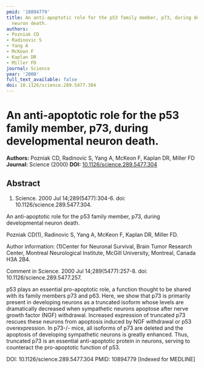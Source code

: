 ```yaml
---
pmid: '10894779'
title: An anti-apoptotic role for the p53 family member, p73, during developmental
  neuron death.
authors:
- Pozniak CD
- Radinovic S
- Yang A
- McKeon F
- Kaplan DR
- Miller FD
journal: Science
year: '2000'
full_text_available: false
doi: 10.1126/science.289.5477.304
---
```


# An anti-apoptotic role for the p53 family member, p73, during developmental neuron death.
**Authors:** Pozniak CD, Radinovic S, Yang A, McKeon F, Kaplan DR, Miller FD
**Journal:** Science (2000)
**DOI:** [10.1126/science.289.5477.304](https://doi.org/10.1126/science.289.5477.304)

## Abstract

1. Science. 2000 Jul 14;289(5477):304-6. doi: 10.1126/science.289.5477.304.

An anti-apoptotic role for the p53 family member, p73, during developmental 
neuron death.

Pozniak CD(1), Radinovic S, Yang A, McKeon F, Kaplan DR, Miller FD.

Author information:
(1)Center for Neuronal Survival, Brain Tumor Research Center, Montreal 
Neurological Institute, McGill University, Montreal, Canada H3A 2B4.

Comment in
    Science. 2000 Jul 14;289(5477):257-8. doi: 10.1126/science.289.5477.257.

p53 plays an essential pro-apoptotic role, a function thought to be shared with 
its family members p73 and p63. Here, we show that p73 is primarily present in 
developing neurons as a truncated isoform whose levels are dramatically 
decreased when sympathetic neurons apoptose after nerve growth factor (NGF) 
withdrawal. Increased expression of truncated p73 rescues these neurons from 
apoptosis induced by NGF withdrawal or p53 overexpression. In p73-/- mice, all 
isoforms of p73 are deleted and the apoptosis of developing sympathetic neurons 
is greatly enhanced. Thus, truncated p73 is an essential anti-apoptotic protein 
in neurons, serving to counteract the pro-apoptotic function of p53.

DOI: 10.1126/science.289.5477.304
PMID: 10894779 [Indexed for MEDLINE]
